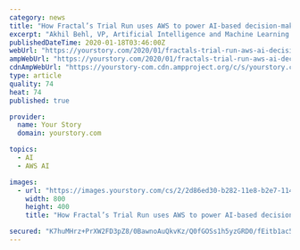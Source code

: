 ```yaml
---
category: news
title: "How Fractal’s Trial Run uses AWS to power AI-based decision-making"
excerpt: "Akhil Behl, VP, Artificial Intelligence and Machine Learning at ... When it comes to cloud service, AWS was on the top of their mind due to several reasons, including the fact that more than ..."
publishedDateTime: 2020-01-18T03:46:00Z
webUrl: "https://yourstory.com/2020/01/fractals-trial-run-aws-ai-decision-making"
ampWebUrl: "https://yourstory.com/2020/01/fractals-trial-run-aws-ai-decision-making/amp"
cdnAmpWebUrl: "https://yourstory-com.cdn.ampproject.org/c/s/yourstory.com/2020/01/fractals-trial-run-aws-ai-decision-making/amp"
type: article
quality: 74
heat: 74
published: true

provider:
  name: Your Story
  domain: yourstory.com

topics:
  - AI
  - AWS AI

images:
  - url: "https://images.yourstory.com/cs/2/2d86ed30-b282-11e8-b2e7-114aea10c711/1579263492635.png?fm=png&auto=format"
    width: 800
    height: 400
    title: "How Fractal’s Trial Run uses AWS to power AI-based decision-making"

secured: "K7huMHrz+PrXW2FD3pZ8/0BawnoAuQkvKz/Q0fGOSs1h5yzGRD0/fEitb1ac5ETfgIdfglhKdaZiJpTYsXCDI/JbMWrH9crv/bSoMhL7tSRQunc9y0f3U9LLFqGHs9B69dZCwpL8Smy1c2RXe6oEySTcLSL9JAZT/daVgM4hL//Cgq9kPeLfdk97bHCgDc3GOOX9530A+E6wjwJmPI7sHbVS3QZL6KMXvSXD7bgwCAtGtJnWz230itg/K9pQeJidkveZq1RqmVJkubMvHPvK6lNJILUqeNbhX/nzuP5jXvuKaHleJ4Hn2GytnACpqZ5V;NYdI8UOuCVkNIo4k3b92MA=="
---
```


